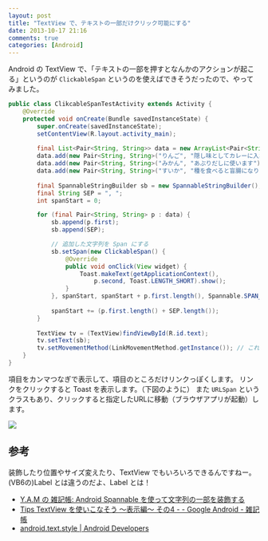 ```yaml
---
layout: post
title: "TextView で、テキストの一部だけクリック可能にする"
date: 2013-10-17 21:16
comments: true
categories: [Android]
---
```

Android の TextView で、「テキストの一部を押すとなんかのアクションが起こる」というのが ``ClickableSpan`` というのを使えばできそうだったので、やってみました。
<!--more-->
```java ClikcableSpanTestActivity.java
public class ClikcableSpanTestActivity extends Activity {
	@Override
    protected void onCreate(Bundle savedInstanceState) {
        super.onCreate(savedInstanceState);
        setContentView(R.layout.activity_main);
        
        final List<Pair<String, String>> data = new ArrayList<Pair<String,String>>();
        data.add(new Pair<String, String>("りんご", "隠し味としてカレーに入れます"));
        data.add(new Pair<String, String>("みかん", "あぶりだしに使います"));
        data.add(new Pair<String, String>("すいか", "種を食べると盲腸になります（嘘）"));
        
        final SpannableStringBuilder sb = new SpannableStringBuilder();
        final String SEP = ", ";
        int spanStart = 0;

        for (final Pair<String, String> p : data) {
            sb.append(p.first);
            sb.append(SEP);

            // 追加した文字列を Span にする
            sb.setSpan(new ClickableSpan() {
				@Override
				public void onClick(View widget) {
					Toast.makeText(getApplicationContext(), 
						p.second, Toast.LENGTH_SHORT).show();
				}
			}, spanStart, spanStart + p.first.length(), Spannable.SPAN_EXCLUSIVE_EXCLUSIVE);
            
            spanStart += (p.first.length() + SEP.length());
		}
        
        TextView tv = (TextView)findViewById(R.id.text);
        tv.setText(sb);
        tv.setMovementMethod(LinkMovementMethod.getInstance()); // これ忘れるとクリックできなくて小一時間悩む
    }
}
```

項目をカンマつなぎで表示して、項目のところだけリンクっぽくします。
リンクをクリックすると Toast を表示します。（下図のように）
また ``URLSpan`` というクラスもあり、クリックすると指定したURLに移動（ブラウザアプリが起動）します。

![](https://dl.dropboxusercontent.com/u/264530/qiita/using_clickablespan_01.png)

## 参考

装飾したり位置やサイズ変えたり、TextView でもいろいろできるんですねー。
(VB6の)Label とは違うのだよ、Label とは！

* [Y.A.M の 雑記帳: Android Spannable を使って文字列の一部を装飾する](http://y-anz-m.blogspot.com/2011/08/androidspannable.html)
* [Tips TextView を使いこなそう ～表示編～ その4 - - Google Android - 雑記帳](http://d.hatena.ne.jp/androidprogram/20100529/1275086958)
* [android.text.style | Android Developers](http://developer.android.com/reference/android/text/style/package-summary.html)